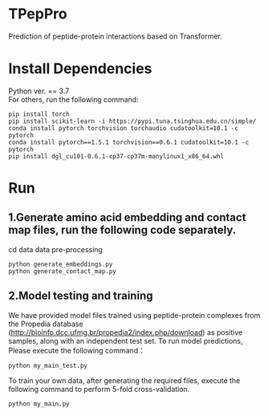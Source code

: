 # TPepPro
Prediction of peptide-protein interactions based on Transformer.
# Install Dependencies
Python ver. == 3.7  
For others, run the following command:   
```
pip install torch
pip install scikit-learn -i https://pypi.tuna.tsinghua.edu.cn/simple/
conda install pytorch torchvision torchaudio cudatoolkit=10.1 -c pytorch
conda install pytorch==1.5.1 torchvision==0.6.1 cudatoolkit=10.1 -c pytorch
pip install dgl_cu101-0.6.1-cp37-cp37m-manylinux1_x86_64.whl 

```
# Run
## 1.Generate amino acid embedding and contact map files, run the following code separately.
cd data data pre-processing
```
python generate_embeddings.py
python generate_contact_map.py
```
## 2.Model testing and training
We have provided model files trained using peptide-protein complexes from the Propedia database (http://bioinfo.dcc.ufmg.br/propedia2/index.php/download) as positive samples, along with an independent test set. 
To run model predictions, Please execute the following command：
```
python my_main_test.py
```
To train your own data, after generating the required files, execute the following command to perform 5-fold cross-validation.
```
python my_main.py
```
